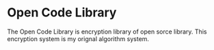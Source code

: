 # Open Code Library
The Open Code Library is encryption library of open sorce library.
This encryption system is my orignal algorithm system.
